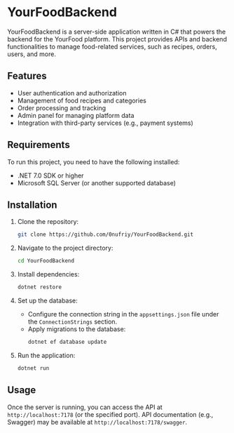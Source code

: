 # YourFoodBackend

YourFoodBackend is a server-side application written in C# that powers the backend for the YourFood platform. This project provides APIs and backend functionalities to manage food-related services, such as recipes, orders, users, and more.

## Features
- User authentication and authorization
- Management of food recipes and categories
- Order processing and tracking
- Admin panel for managing platform data
- Integration with third-party services (e.g., payment systems)

## Requirements
To run this project, you need to have the following installed:
- .NET 7.0 SDK or higher
- Microsoft SQL Server (or another supported database)

## Installation

1. Clone the repository:
   ```bash
   git clone https://github.com/0nufriy/YourFoodBackend.git
   ```

2. Navigate to the project directory:
   ```bash
   cd YourFoodBackend
   ```

3. Install dependencies:
   ```bash
   dotnet restore
   ```

4. Set up the database:
   - Configure the connection string in the `appsettings.json` file under the `ConnectionStrings` section.
   - Apply migrations to the database:
     ```bash
     dotnet ef database update
     ```

5. Run the application:
   ```bash
   dotnet run
   ```

## Usage
Once the server is running, you can access the API at `http://localhost:7178` (or the specified port). API documentation (e.g., Swagger) may be available at `http://localhost:7178/swagger`.
